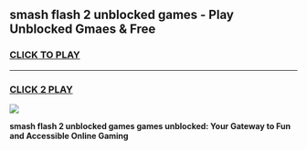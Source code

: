 
## smash flash 2 unblocked games - Play Unblocked Gmaes & Free
<h3>
<a href="https://news.freeplayer.one?title=smash_flash_2_unblocked_games&ref=23F">CLICK TO PLAY</a></h3>
<hr>

<h3>
<a href="https://news.freeplayer.one?title=smash_flash_2_unblocked_games&ref=23F">CLICK 2 PLAY</a>
  
</h3>

<a href="https://news.freeplayer.one?title=smash_flash_2_unblocked_games&ref=23F/"><img src="https://clearcache.store/games.png"></a>


**smash flash 2 unblocked games games unblocked: Your Gateway to Fun and Accessible Online Gaming**
